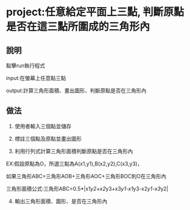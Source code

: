 
# project:任意給定平面上三點, 判斷原點是否在這三點所圍成的三角形內

## 說明

點擊run執行程式

input:在螢幕上任意點三點

output:計算三角形面積、畫出圖形、判斷原點是否在三角形內


## 做法

1. 使用者輸入三個點並儲存

2. 標註三個點及原點並畫出圖形
 
3. 利用行列式計算三角形面積判斷原點是否在三角形內

EX:假設原點為O，所選三點為A(x1,y1),B(x2,y2),C(x3,y3)，

如果三角形ABC=三角形AOB+三角形AOC+三角形BOC則O在三角形內

三角形面積公式:三角形ABC=0.5*|x1*y2+x2*y3+x3*y1-x1*y3-x2*y1-x3*y2|


4. 輸出三角形面積、圖形、是否在三角形內

